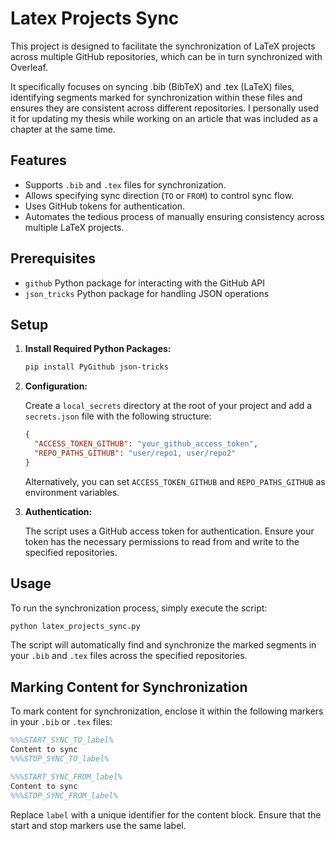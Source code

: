 # Latex Projects Sync

This project is designed to facilitate the synchronization of LaTeX projects across multiple GitHub repositories, which can be in turn synchronized with Overleaf.

It specifically focuses on syncing .bib (BibTeX) and .tex (LaTeX) files, identifying segments marked for synchronization within these files and ensures they are consistent across different repositories. I personally used it for updating my thesis while working on an article that was included as a chapter at the same time.

## Features

- Supports `.bib` and `.tex` files for synchronization.
- Allows specifying sync direction (`TO` or `FROM`) to control sync flow.
- Uses GitHub tokens for authentication.
- Automates the tedious process of manually ensuring consistency across multiple LaTeX projects.

## Prerequisites

- `github` Python package for interacting with the GitHub API
- `json_tricks` Python package for handling JSON operations

## Setup

1. **Install Required Python Packages:**

    ```bash
    pip install PyGithub json-tricks
    ```

2. **Configuration:**

    Create a `local_secrets` directory at the root of your project and add a `secrets.json` file with the following structure:

    ```json
    {
      "ACCESS_TOKEN_GITHUB": "your_github_access_token",
      "REPO_PATHS_GITHUB": "user/repo1, user/repo2"
    }
    ```

    Alternatively, you can set `ACCESS_TOKEN_GITHUB` and `REPO_PATHS_GITHUB` as environment variables.

3. **Authentication:**

    The script uses a GitHub access token for authentication. Ensure your token has the necessary permissions to read from and write to the specified repositories.

## Usage

To run the synchronization process, simply execute the script:

```bash
python latex_projects_sync.py
```

The script will automatically find and synchronize the marked segments in your `.bib` and `.tex` files across the specified repositories.

## Marking Content for Synchronization

To mark content for synchronization, enclose it within the following markers in your `.bib` or `.tex` files:

```latex
%%%START_SYNC_TO_label%
Content to sync
%%%STOP_SYNC_TO_label%

%%%START_SYNC_FROM_label%
Content to sync
%%%STOP_SYNC_FROM_label%
```

Replace `label` with a unique identifier for the content block. Ensure that the start and stop markers use the same label.
